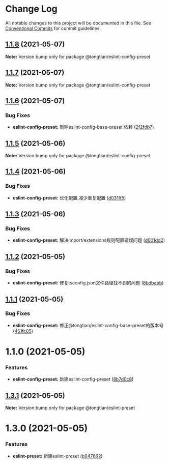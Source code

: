 # Change Log

All notable changes to this project will be documented in this file.
See [Conventional Commits](https://conventionalcommits.org) for commit guidelines.

## [1.1.8](https://github.com/noshower/frontend-presets/compare/@tongtian/eslint-config-preset@1.1.7...@tongtian/eslint-config-preset@1.1.8) (2021-05-07)

**Note:** Version bump only for package @tongtian/eslint-config-preset





## [1.1.7](https://github.com/noshower/frontend-presets/compare/@tongtian/eslint-config-preset@1.1.6...@tongtian/eslint-config-preset@1.1.7) (2021-05-07)

**Note:** Version bump only for package @tongtian/eslint-config-preset





## [1.1.6](https://github.com/noshower/frontend-presets/compare/@tongtian/eslint-config-preset@1.1.5...@tongtian/eslint-config-preset@1.1.6) (2021-05-07)


### Bug Fixes

* **eslint-config-preset:** 删除eslint-config-base-preset 依赖 ([2f2fdb7](https://github.com/noshower/frontend-presets/commit/2f2fdb795f543299ad59dfea09b9a8fdb815d997))





## [1.1.5](https://github.com/noshower/frontend-presets/compare/@tongtian/eslint-config-preset@1.1.4...@tongtian/eslint-config-preset@1.1.5) (2021-05-06)

**Note:** Version bump only for package @tongtian/eslint-config-preset





## [1.1.4](https://github.com/noshower/frontend-presets/compare/@tongtian/eslint-config-preset@1.1.3...@tongtian/eslint-config-preset@1.1.4) (2021-05-06)


### Bug Fixes

* **eslint-config-preset:** 优化配置,减少重复配置 ([d031ff5](https://github.com/noshower/frontend-presets/commit/d031ff51f7b97dbdec03fc2e29ca2026c33e66f5))





## [1.1.3](https://github.com/noshower/frontend-presets/compare/@tongtian/eslint-config-preset@1.1.2...@tongtian/eslint-config-preset@1.1.3) (2021-05-06)


### Bug Fixes

* **eslint-config-preset:** 解决import/extensions规则配置错误问题 ([d001dd2](https://github.com/noshower/frontend-presets/commit/d001dd232b1405398d8aac33ce897c383e583cfe))





## [1.1.2](https://github.com/noshower/frontend-presets/compare/@tongtian/eslint-config-preset@1.1.1...@tongtian/eslint-config-preset@1.1.2) (2021-05-05)


### Bug Fixes

* **eslint-config-preset:** 修复tsconfig.json文件路径找不到的问题 ([8bdbabb](https://github.com/noshower/frontend-presets/commit/8bdbabb53901a7e634b39cd430a6d335e4cb0e37))





## [1.1.1](https://github.com/noshower/frontend-presets/compare/@tongtian/eslint-config-preset@1.1.0...@tongtian/eslint-config-preset@1.1.1) (2021-05-05)


### Bug Fixes

* **eslint-config-preset:** 修正@tongtian/eslint-config-base-preset的版本号 ([461fc05](https://github.com/noshower/frontend-presets/commit/461fc05c1a0710f26f6bcbee11027ca8fe72b425))





# 1.1.0 (2021-05-05)


### Features

* **eslint-config-preset:** 新建eslint-config-preset ([8b7d0c8](https://github.com/noshower/frontend-presets/commit/8b7d0c876425dda3565f888bd8ad45356dca296e))





## [1.3.1](https://github.com/noshower/frontend-presets/compare/@tongtian/eslint-preset@1.3.0...@tongtian/eslint-preset@1.3.1) (2021-05-05)

**Note:** Version bump only for package @tongtian/eslint-preset





# 1.3.0 (2021-05-05)


### Features

* **eslint-preset:** 新建eslint-preset ([b047662](https://github.com/noshower/frontend-presets/commit/b047662e26a304ba8b956281c5e17636b942fa65))

